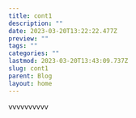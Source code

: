 ```yaml
---
title: cont1
description: ""
date: 2023-03-20T13:22:22.477Z
preview: ""
tags: ""
categories: ""
lastmod: 2023-03-20T13:43:09.737Z
slug: cont1
parent: Blog
layout: home
---
```

vvvvvvvvvv
